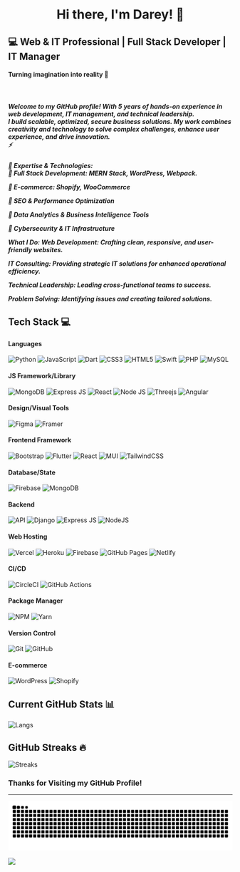 <h1 align="center"> Hi there, I'm Darey! 👋 </br> </h1>
<h2 align="left"> 💻 Web & IT Professional | Full Stack Developer | IT Manager </h2>
<h4 align="left"> Turning imagination into reality 🚀 </br> </h4> 

<p align="center"> <a href="https://itsvg.in" target="_blank"><img alt="" src="https://img.shields.io/badge/Portfolio-000?logo=vercel&logoColor=yellow&style=for-the-badge" style="vertical-align:center" /></a>
<a href="https://twitter.com/crypticlarkson" target="_blank"><img alt="" src="https://img.shields.io/badge/Twitter-000?logo=X&logoColor=ffffff&style=for-the-badge" style="vertical-align:center" /></a>
<a href="https://www.linkedin.com/in/oluwadamilare-m-2362b4249/" target="_blank"><img alt="" src="https://img.shields.io/badge/LinkedIn-000?logo=linkedin&logoColor=0A66C2&style=for-the-badge" style="vertical-align:center" /></a>
<a href="https://instagram.com/oluwadamilareclarkson" target="_blank"><img alt="" src="https://img.shields.io/badge/Instagram-000?style=for-the-badge&logo=Instagram&logoColor=E4405F" style="vertical-align:center" /></a> </br> </p>


<h5> Welcome to my GitHub profile!
With 5 years of hands-on experience in web development, IT management, and technical leadership. </br> I build scalable, optimized, secure business solutions.
My work combines creativity and technology to solve complex challenges, enhance user experience, and drive innovation.</br> ⚡</h5>

<h5> 
🚀 Expertise & Technologies: </br>
🌟 Full Stack Development: MERN Stack, WordPress, Webpack.

🌟 E-commerce: Shopify, WooCommerce

🌟 SEO & Performance Optimization

🌟 Data Analytics & Business Intelligence Tools

🌟 Cybersecurity & IT Infrastructure

What I Do:
Web Development: Crafting clean, responsive, and user-friendly websites.

IT Consulting: Providing strategic IT solutions for enhanced operational efficiency.

Technical Leadership: Leading cross-functional teams to success.

Problem Solving: Identifying issues and creating tailored solutions.
</h5>


## Tech Stack 💻

#### Languages
![Python](https://img.shields.io/badge/-Python-000?style=for-the-badge&logo=python)
![JavaScript](https://img.shields.io/badge/-JavaScript-000?style=for-the-badge&logo=javascript)
![Dart](https://img.shields.io/badge/dart-000?style=for-the-badge&logo=dart&logoColor=red)
![CSS3](https://img.shields.io/badge/-CSS3-000?style=for-the-badge&logo=css3)
![HTML5](https://img.shields.io/badge/-HTML5-000?style=for-the-badge&logo=html5)
![Swift](https://img.shields.io/badge/-Swift-000?style=for-the-badge&logo=swift)
![PHP](https://img.shields.io/badge/-PHP-000?style=for-the-badge&logo=php)
![MySQL](https://img.shields.io/badge/-MySQL-000?style=for-the-badge&logo=mysql)

#### JS Framework/Library
![MongoDB](https://img.shields.io/badge/-MongoDB-000?style=for-the-badge&logo=mongodb)
![Express JS](https://img.shields.io/badge/-ExpressJS-000?style=for-the-badge&logo=expressjs)
![React](https://img.shields.io/badge/-ReactJS-000?style=for-the-badge&logo=react)
![Node JS](https://img.shields.io/badge/-NodeJS-000?style=for-the-badge&logo=node.js)
![Threejs](https://img.shields.io/badge/-ThreeJS-000?style=for-the-badge&logo=three.js)
![Angular](https://img.shields.io/badge/-AngularJS-000?style=for-the-badge&logo=angular)

#### Design/Visual Tools
![Figma](https://img.shields.io/badge/-Figma-000?style=for-the-badge&logo=figma)
![Framer](https://img.shields.io/badge/-Framer-000?style=for-the-badge&logo=framer)

#### Frontend Framework
![Bootstrap](https://img.shields.io/badge/-Bootstrap-000?style=for-the-badge&logo=bootstrap)
![Flutter](https://img.shields.io/badge/-Flutter-000?style=for-the-badge&logo=flutter)
![React](https://img.shields.io/badge/-ReactJS-000?style=for-the-badge&logo=react)
![MUI](https://img.shields.io/badge/-MUI-000?style=for-the-badge&logo=mui)
![TailwindCSS](https://img.shields.io/badge/-TailwindCSS-000?style=for-the-badge&logo=tailwind-css)


#### Database/State
![Firebase](https://img.shields.io/badge/-Firebase-000?style=for-the-badge&logo=firebase)
![MongoDB](https://img.shields.io/badge/-MongoDB-000?style=for-the-badge&logo=mongodb)


#### Backend
![API](https://img.shields.io/badge/-API-000?style=for-the-badge&logo=fastapi)
![Django](https://img.shields.io/badge/-Django-000?style=for-the-badge&logo=django&logoColor=pink)
![Express JS](https://img.shields.io/badge/-ExpressJS-000?style=for-the-badge&logo=express)
![NodeJS](https://img.shields.io/badge/-NodeJS-000?style=for-the-badge&logo=node.js&logoColor=pink)

#### Web Hosting
![Vercel](https://img.shields.io/badge/-Vercel-000?style=for-the-badge&logo=vercel)
![Heroku](https://img.shields.io/badge/-Heroku-000?style=for-the-badge&logo=heroku)
![Firebase](https://img.shields.io/badge/-Firebase-000?style=for-the-badge&logo=firebase)
![GitHub Pages](https://img.shields.io/badge/-GitHub%20Pages-000?style=for-the-badge&logo=github)
![Netlify](https://img.shields.io/badge/-Netlify-000?style=for-the-badge&logo=netlify)

#### CI/CD
![CircleCI](https://img.shields.io/badge/-circle%20ci-000?style=for-the-badge&logo=circleci)
![GitHub Actions](https://img.shields.io/badge/-github%20actions-000?style=for-the-badge&logo=githubactions)

#### Package Manager
![NPM](https://img.shields.io/badge/-NPM-000?style=for-the-badge&logo=npm)
![Yarn](https://img.shields.io/badge/-yarn-000?style=for-the-badge&logo=yarn)

#### Version Control
![Git](https://img.shields.io/badge/-Git-000?style=for-the-badge&logo=git)
![GitHub](https://img.shields.io/badge/-GitHub-000?style=for-the-badge&logo=github)

#### E-commerce
![WordPress](https://img.shields.io/badge/-Wordpress-000?style=for-the-badge&logo=wordpress)
![Shopify](https://img.shields.io/badge/-Shopify-000?style=for-the-badge&logo=shopify)



<!--
![Python](https://img.shields.io/badge/python-3670A0?style=for-the-badge&logo=python&logoColor=ffdd54)
![Adobe Lightroom](https://img.shields.io/badge/Adobe%20Lightroom-31A8FF.svg?style=for-the-badge&logo=Adobe%20Lightroom&logoColor=white)
![Android Studio](https://img.shields.io/badge/Android%20Studio-3DDC84.svg?style=for-the-badge&logo=android-studio&logoColor=white)
![IntelliJ IDEA](https://img.shields.io/badge/IntelliJIDEA-000000.svg?style=for-the-badge&logo=intellij-idea&logoColor=white)
![Visual Studio Code](https://img.shields.io/badge/Visual%20Studio%20Code-0078d7.svg?style=for-the-badge&logo=visual-studio-code&logoColor=white) -->

## Current GitHub Stats 📊
![Langs](https://github-readme-stats.vercel.app/api/top-langs/?username=damilarey-Mo&show_icons=true&hide_border=false&theme=jolly&count_private=true&include_all_commits=true&layout=compact)

## GitHub Streaks 🔥
![Streaks](http://github-readme-streak-stats.herokuapp.com?user=VishwaGauravIn&theme=jolly&date_format=j%20M%5B%20Y%5D)


### Thanks for Visiting my GitHub Profile!

---
<p align="center">
<img src="https://github.com/VishwaGauravIn/VishwaGauravIn/blob/output/github-contribution-grid-snake.svg">
</p>

[![](https://visitcount.itsvg.in/api?id=VishwaGauravIn&pretty=true)](https://visitcount.itsvg.in)
